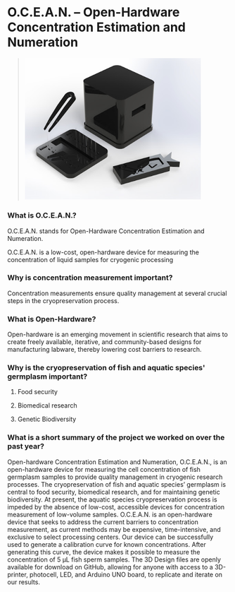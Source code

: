 # O.C.E.A.N. – Open-Hardware Concentration Estimation and Numeration

> <img src="images/ocean.jpg" width="400" alt="Open-Hardware Concentration Estimation and Numeration"/>

### What is O.C.E.A.N.?

O.C.E.A.N. stands for Open-Hardware Concentration Estimation and Numeration.

O.C.E.A.N. is a low-cost, open-hardware device for measuring the concentration of liquid samples for cryogenic processing

### Why is concentration measurement important?

Concentration measurements ensure quality management at several crucial steps in the cryopreservation process.

### What is Open-Hardware?

Open-hardware is an emerging movement in scientific research that aims to create freely available, iterative, and community-based designs for manufacturing labware, thereby lowering cost barriers to research.

### Why is the cryopreservation of fish and aquatic species' germplasm important?

1. Food security

2. Biomedical research

3. Genetic Biodiversity

### What is a short summary of the project we worked on over the past year?

Open-hardware Concentration Estimation and Numeration, O.C.E.A.N., is an open-hardware device for measuring the cell concentration of fish germplasm samples to provide quality management in cryogenic research processes. The cryopreservation of fish and aquatic species’ germplasm is central to food security, biomedical research, and for maintaining genetic biodiversity. At present, the aquatic species cryopreservation process is impeded by the absence of low-cost, accessible devices for concentration measurement of low-volume samples. O.C.E.A.N. is an open-hardware device that seeks to address the current barriers to concentration measurement, as current methods may be expensive, time-intensive, and exclusive to select processing centers. Our device can be successfully used to generate a calibration curve for known concentrations. After generating this curve, the device makes it possible to measure the concentration of 5 µL fish sperm samples. The 3D Design files are openly available for download on GitHub, allowing for anyone with access to a 3D-printer, photocell, LED, and Arduino UNO board, to replicate and iterate on our results.
